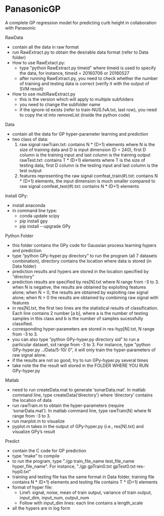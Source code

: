 # PanasonicGP
A complete GP regression model for predicting curb height in collaboration with Panasonic

RawData
- contain all the data in raw format
- run RawExtract.py to obtain the desirable data format (refer to Data folder)
- How to use RawExtact.py:
  - type "python RawExtract.py timeid" where timeid is used to specify the data, for instance, timeid = 20160706 or 20160527
  - after running RawExtract.py, you need to check whether the number of training and testing data is correct (verify it with the output of SVM result)
- How to use multiRawExtract.py
  - this is the version which will apply to multiple subfolders
  - you need to change the subfolder name
  - if the ignore-id exists (refer to train-NUS.fvA.txt, last row), you need to copy the id into removeList (inside the python code)

Data
- contain all the data for GP hyper-parameter learning and prediction
- two class of data:
  1. raw signal
rawTrain.txt: contains N * (D+1) elements where N is the size of training data and D is input dimension (D = 240), first D column is the training input and last column is the training output
rawTest.txt: contains T * (D+1) elements where T is the size of testing data, first D column is the testing input and last column is the test output
  2. features representing the raw signal
comfeat_train(#).txt: contains N * (D+1) elements, the input dimension is much smaller compared to raw signal
comfeat_test(#).txt: contains N * (D+1) elements

Install GPy:
- install anaconda
- in command line type:
  - conda update scipy
  - pip install gpy
  - pip install --upgrade GPy

Python Folder
- this folder contains the GPy code for Gaussian process learning hypers and prediction
- type “python GPy-hyper.py directory” to run the program (all 7 datasets combination), directory contains the location where data is stored (in Data folder)
- prediction results and hypers are stored in the location specified by “directory”
- prediction results are specified by res[N].txt where N range from -3 to 3. when N is negative, the results are obtained by exploiting features alone; when N = 0, the results are obtained by exploiting raw signal alone; when N > 0 the results are obtained by combining raw signal with features
- in res[N].txt, the first two lines are the statistical results of classification. Each line contains 2 number [a b], where a is the number of testing samples in this class and b is the number of samples sucessfully classified.
- corresponding hyper-parameters are stored in res-hyp[N].txt, N range from -3 to 3.
- you can also type “python GPy-hyper.py directory sid” to run a particular dataset, sid range from -3 to 3. For instance, type "python GPy-hyper.py ../Data/5-10/ 0", it will only train the hyper-parameters of raw signal alone.
- if the results are not so good, try to run GPy-hyper.py several times
- take note the the result will stored in the FOLDER WHERE YOU RUN GPy-hyper.py

Matlab
- need to run createData.mat to generate ‘sonarData.mat’. In matlab command line, type createData(‘directory’) where ‘directory’ contains the location of data
- run rawTrain.m to obtain the hyper-parameters (require ‘sonarData.mat’). In matlab command line, type rawTrain(N) where N range from -3 to 3.
- run marplot.m to visualize
- pyplot.m takes in the output of GPy-hyper.py (i.e., res[N].txt) and visualize GPy’s result

Predict
- contain the C code for GP prediction
- type “make” to compile
- to run the program, type "./gp train_file_name test_file_name hyper_file_name". For instance, "./gp gpTrain0.txt gpTest0.txt res-hyp0.txt"
- training and testing file has the same format in Data folder, training file contains N * (D+1) elements and testing file contains T * (D+1) elements
- format of hyper file:
  - Line1: signal, noise, mean of train output, variance of train output, input_dim, input_num, output_num
  - Follow with input_dim lines: each line contains a length_scale
- all the hypers are in log form
